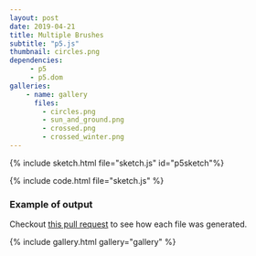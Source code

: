 ```yaml
---
layout: post
date: 2019-04-21
title: Multiple Brushes
subtitle: "p5.js"
thumbnail: circles.png
dependencies:
     - p5
     - p5.dom
galleries:
    - name: gallery
      files:
        - circles.png
        - sun_and_ground.png
        - crossed.png
        - crossed_winter.png
---
```


<script src="utils.js"></script>
<script src="shape.js"></script>
<script src="brush.js"></script>
{% include sketch.html file="sketch.js" id="p5sketch"%}

{% include code.html file="sketch.js" %}


### Example of output

Checkout [this pull request](https://github.com/BenjaminHabert/rand-on/pull/2) to see how each file was generated.

{% include gallery.html gallery="gallery" %}
